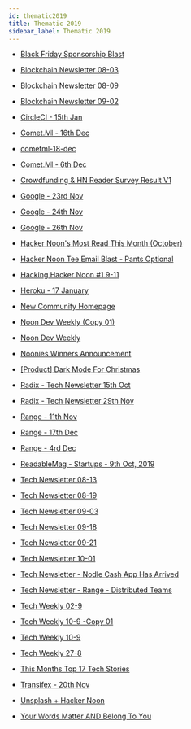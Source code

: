 ```yaml
---
id: thematic2019
title: Thematic 2019
sidebar_label: Thematic 2019
---
```


-   <a href="/html/Thematic/2019/Black Friday Sponsorship Blast.html" target="_parent">Black Friday Sponsorship Blast</a>
-   <a href="/html/Thematic/2019/Blockchain Newsletter 08-03.html" target="_parent">Blockchain Newsletter 08-03</a>
-   <a href="/html/Thematic/2019/Blockchain Newsletter 08-09.html" target="_parent">Blockchain Newsletter 08-09</a>
-   <a href="/html/Thematic/2019/Black Friday Sponsorship Blast.html" target="_parent">Blockchain Newsletter 09-02</a>
-   <a href="/html/Thematic/2019/CircleCI%20-%2015th%20Jan.html" target="_parent">CircleCI - 15th Jan</a>
-   <a href="/html/Thematic/2019/Comet.Ml%20-%2016th%20Dec.html" target="_parent">Comet.Ml - 16th Dec</a>
-   <a href="/html/Thematic/2019/cometml-18-dec.html" target="_parent">cometml-18-dec</a>
-   <a href="/html/Thematic/2019/Comet.Ml%20-%206th%20Dec.html" target="_parent">Comet.Ml - 6th Dec</a>
-   <a href="/html/Thematic/2019/Crowdfunding%20&%20HN%20Reader%20Survey%20Result%20V1.html" target="_parent">Crowdfunding & HN Reader Survey Result V1</a>
-   <a href="/html/Thematic/2019/Google%20-%2023rd%20Nov.html" target="_parent">Google - 23rd Nov</a>
-   <a href="/html/Thematic/2019/Google%20-%2024th%20Nov.html" target="_parent">Google - 24th Nov</a>
-   <a href="/html/Thematic/2019/Google%20-%2026th%20Nov.html" target="_parent">Google - 26th Nov</a>
-   <a href="/html/Thematic/2019/Hacker%20Noon's%20Most%20Read%20This%20Month%20(October).html" target="_parent">Hacker Noon's Most Read This Month (October)</a>
-   <a href="/html/Thematic/2019/Hacker%20Noon%20Tee%20Email%20Blast%20-%20Pants%20Optional.html" target="_parent">Hacker Noon Tee Email Blast - Pants Optional</a>
-   <a href="/html/Thematic/2019/Hacking Hacker Noon #1 9-11.html" target="_parent">Hacking Hacker Noon #1 9-11</a>
-   <a href="/html/Thematic/2019/Heroku%20-%2017%20January.html" target="_parent">Heroku - 17 January</a>
-   <a href="/html/Thematic/2019/New%20Community%20Homepage.html" target="_parent">New Community Homepage</a>
-   <a href="/html/Thematic/2019/Noon%20Dev%20Weekly%20(Copy%2001).html" target="_parent">Noon Dev Weekly (Copy 01)</a>
-   <a href="/html/Thematic/2019/Noo%20%20Dev%20Weekly.html" target="_parent">Noon Dev Weekly</a>
-   <a href="/html/Thematic/2019/Noonies%20Winners%20Announcement.html" target="_parent">Noonies Winners Announcement</a>
-   <a href="/html/Thematic/2019/[Product]%20Dark%20Mode%20For%20Christmas.html" target="_parent">[Product] Dark Mode For Christmas</a>
-   <a href="/html/Thematic/2019/Radix%20-%20Tech%20Newsletter%2015th%20Oct.html" target="_parent">Radix - Tech Newsletter 15th Oct</a>
-   <a href="/html/Thematic/2019/Radix%20-%20Tech%20Newsletter%2029th%20Nov.html" target="_parent">Radix - Tech Newsletter 29th Nov</a>
-   <a href="/html/Thematic/2019/Range%20-%2011th%20Nov.html" target="_parent">Range - 11th Nov</a>
-   <a href="/html/Thematic/2019/Range%20-%2017th%20Dec.html" target="_parent">Range - 17th Dec</a>

-   <a href="/html/Thematic/2019/Range%20-%204rd%20Dec.html" target="_parent">Range - 4rd Dec</a>
-   <a href="/html/Thematic/2019/ReadableMag%20-%20Startups%20-%209th%20Oct,%202019.html" target="_parent">ReadableMag - Startups - 9th Oct, 2019</a>
-   <a href="//html/Thematic/2019/Tech%20Newsletter%2008-13.html" target="_parent">Tech Newsletter 08-13</a>
-   <a href="/html/Thematic/2019/Tech%20Newsletter%2008-19.html" target="_parent">Tech Newsletter 08-19</a>
-   <a href="/html/Thematic/2019/Tech%20Newsletter%2009-03.html" target="_parent">Tech Newsletter 09-03</a>
-   <a href="/html/Thematic/2019/Tech%20Newsletter%2009-18.html" target="_parent">Tech Newsletter 09-18</a>
-   <a href="/html/Thematic/2019/Tech%20Newsletter%2009-21.html" target="_parent">Tech Newsletter 09-21</a>
-   <a href="/html/Thematic/2019/Tech%20Newsletter%2010-01.html" target="_parent">Tech Newsletter 10-01</a>
-   <a href="/html/Thematic/2019/Tech%20Newsletter%20-%20Nodle%20Cash%20App%20Has%20Arrived.html" target="_parent">Tech Newsletter - Nodle Cash App Has Arrived</a>
-   <a href="/html/Thematic/2019/Tech%20Newsletter%20-%20Range%20-%20Distributed%20Teams.html" target="_parent">Tech Newsletter - Range - Distributed Teams</a>
-   <a href="/html/Thematic/2019/Tech%20Weekly%2002-9.html" target="_parent">Tech Weekly 02-9</a>
-   <a href="/html/Thematic/2019/Tech%20Weekly%2010-9%20-Copy%2001.html" target="_parent">Tech Weekly 10-9 -Copy 01</a>
-   <a href="/html/Thematic/2019/Tech%20Weekly%2010-9.html" target="_parent">Tech Weekly 10-9</a>
-   <a href="/html/Thematic/2019/Tech%20Weekly%2027-8.html" target="_parent">Tech Weekly 27-8</a>
-   <a href="/html/Thematic/2019/This%20Months%20Top%2017%20Tech%20Stories.html" target="_parent">This Months Top 17 Tech Stories</a>
-   <a href="/html/Thematic/2019/Transifex%20-%2020th%20Nov.html" target="_parent">Transifex - 20th Nov</a>
-   <a href="/html/Thematic/2019/[Unsplash%20+%20Hacker%20Noon.html" target="_parent">Unsplash + Hacker Noon</a>
-   <a href="/html/Thematic/2019/our%20Words%20Matter%20AND%20Belong%20To%20You.html" target="_parent">Your Words Matter AND Belong To You</a>
